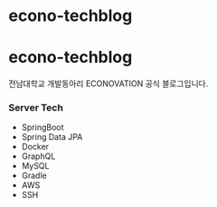 ﻿# econo-techblog
# econo-techblog

전남대학교 개발동아리 ECONOVATION 공식 블로그입니다.

### Server Tech
- SpringBoot
- Spring Data JPA
- Docker
- GraphQL
- MySQL
- Gradle
- AWS
- SSH
